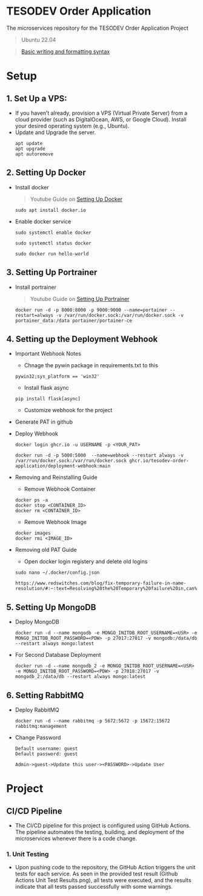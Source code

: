 # **TESODEV Order Application**
The microservices repository for the TESODEV Order Application Project
> Ubuntu 22.04

> [Basic writing and formatting syntax](https://docs.github.com/en/get-started/writing-on-github/getting-started-with-writing-and-formatting-on-github/basic-writing-and-formatting-syntax)


# Setup

## 1.	Set Up a VPS:
* If you haven’t already, provision a VPS (Virtual Private Server) from a cloud provider (such as DigitalOcean, AWS, or Google Cloud). Install your desired operating system (e.g., Ubuntu).
* Update and Upgrade the server.
    ```
    apt update
    apt upgrade
    apt autoremove
    ```

## 2. Setting Up Docker
* Install docker
    > Youtube Guide on [Setting Up Docker](https://www.youtube.com/watch?v=cqbh-RneBlk)
    ```
    sudo apt install docker.io
    ```
* Enable docker service
    ```
    sudo systemctl enable docker

    sudo systemctl status docker

    sudo docker run hello-world
    ```

## 3. Setting Up Portrainer
* Install portrainer
    > Youtube Guide on [Setting Up Portrainer](https://www.youtube.com/watch?v=y0GGQ2F2tvs&list=LL&index=138)
    ```
    docker run -d -p 8000:8000 -p 9000:9000 --name=portainer --restart=always -v /var/run/docker.sock:/var/run/docker.sock -v portainer_data:/data portainer/portainer-ce
    ```

## 4. Setting up the Deployment Webhook
* Important Webhook Notes
    * Chnage the pywin package in requirements.txt to this
    ```
    pywin32;sys_platform == 'win32'
    ```
    * Install flask async
    ```
    pip install flask[async]
    ```
    * Customize webhook for the project
* Generate PAT in github

* Deploy Webhook
    ```
    docker login ghcr.io -u USERNAME -p <YOUR_PAT>
    
    docker run -d -p 5000:5000  --name=webhook --restart always -v /var/run/docker.sock:/var/run/docker.sock ghcr.io/tesodev-order-application/deployment-webhook:main
    ```
* Removing and Reinstalling Guide
    * Remove Webhook Container
    ```
    docker ps -a
    docker stop <CONTAİNER_ID>
    docker rm <CONTAİNER_ID>
    ```

     * Remove Webhook Image
    ```
    docker images
    docker rmi <IMAGE_ID> 
    ```
* Removing old PAT Guide
    * Open docker login registery and delete old logins
    ```
    sudo nano ~/.docker/config.json
    ```
    ```
    https://www.redswitches.com/blog/fix-temporary-failure-in-name-resolution/#:~:text=Resolving%20the%20Temporary%20failure%20in,can%20ensure%20seamless%20internet%20connectivity.
    ```

## 5. Setting Up MongoDB
* Deploy MongoDB
    ```
    docker run -d --name mongodb -e MONGO_INITDB_ROOT_USERNAME=<USR> -e MONGO_INITDB_ROOT_PASSWORD=<PDW> -p 27017:27017 -v mongodb:/data/db --restart always mongo:latest
    ```
* For Second Database Deployment
    ```
    docker run -d --name mongodb_2 -e MONGO_INITDB_ROOT_USERNAME=<USR> -e MONGO_INITDB_ROOT_PASSWORD=<PDW> -p 27018:27017 -v mongodb_2:/data/db --restart always mongo:latest
    ```

## 6. Setting RabbitMQ
* Deploy RabbitMQ
    ```
    docker run -d --name rabbitmq -p 5672:5672 -p 15672:15672 rabbitmq:management
    ```
* Change Password
   ```
   Default username: guest
   Default password: guest
   
   Admin->guest->Update this user-><PASSWORD>->Update User
   ```



# Project

## CI/CD Pipeline
* The CI/CD pipeline for this project is configured using GitHub Actions. The pipeline automates the testing, building, and deployment of the microservices whenever there is a code change.

### 1. Unit Testing
* Upon pushing code to the repository, the GitHub Action triggers the unit tests for each service. As seen in the provided test result (Github Actions Unit Test Results.png), all tests were executed, and the results indicate that all tests passed successfully with some warnings.